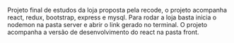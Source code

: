Projeto final de estudos da loja proposta pela recode, o projeto acompanha react, redux, bootstrap, express e mysql.
Para rodar a loja basta inicia o nodemon na pasta server e abrir o link gerado no terminal.
O projeto acompanha a versão de desenvolvimento do react na pasta front.